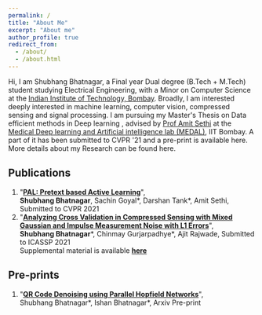 ```yaml
---
permalink: /
title: "About Me"
excerpt: "About me"
author_profile: true
redirect_from:
  - /about/
  - /about.html
---
```

Hi,
I am Shubhang Bhatnagar, a Final year Dual degree (B.Tech + M.Tech) student studying Electrical Engineering, with a Minor on Computer Science at the [Indian Institute of Technology, Bombay](https://www.iitb.ac.in/). Broadly, I am interested deeply interested in machine learning, computer vision, compressed sensing and signal processing. I am pursuing my Master's Thesis on Data efficient methods in Deep learning , advised by [Prof Amit Sethi](https://www.ee.iitb.ac.in/~asethi/) at the [Medical Deep learning and Artificial intelligence lab (MEDAL)](https://www.ee.iitb.ac.in/web/research/labs/medal), IIT Bombay. A part of it has been submitted to CVPR '21 and a pre-print is available here.
More details about my Research can be found here.

## **Publications**
1. "[**PAL: Pretext based Active Learning**](https://shubhangb97.github.io/files/PAL_cvpr.pdf)",  
**Shubhang Bhatnagar**, Sachin Goyal\*, Darshan Tank\*, Amit Sethi, Submitted to CVPR 2021
2. "[**Analyzing Cross Validation in Compressed Sensing with Mixed Gaussian and Impulse Measurement Noise with L1 Errors**](https://shubhangb97.github.io/files/RobustCross_Validation_paper_ICASSP.pdf)",  
**Shubhang Bhatnagar**\*, Chinmay Gurjarpadhye\*, Ajit Rajwade, Submitted to ICASSP 2021  
Supplemental material is available [**here**](https://shubhangb97.github.io/files/RobustCross_Validation_supplement_ICASSP.pdf)

## **Pre-prints**
1. "[**QR Code Denoising using Parallel Hopfield Networks**](https://shubhangb97.github.io/files/QR_code_1.pdf)",  
Shubhang Bhatnagar\*, Ishan Bhatnagar\*, Arxiv Pre-print

